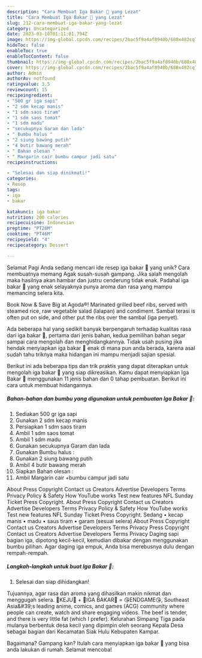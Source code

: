```yaml
---
description: "Cara Membuat Iga Bakar 🍖 yang Lezat"
title: "Cara Membuat Iga Bakar 🍖 yang Lezat"
slug: 212-cara-membuat-iga-bakar-yang-lezat
category: Uncategorized
date: 2023-03-10T01:11:01.794Z
image: https://img-global.cpcdn.com/recipes/2bac5f9a4af8940b/680x482cq70/iga-bakar-foto-resep-utama.jpg
hideToc: false
enableToc: true
enableTocContent: false
thumbnail: https://img-global.cpcdn.com/recipes/2bac5f9a4af8940b/680x482cq70/iga-bakar-foto-resep-utama.jpg
cover: https://img-global.cpcdn.com/recipes/2bac5f9a4af8940b/680x482cq70/iga-bakar-foto-resep-utama.jpg
author: Admin
authorAv: notfound
ratingvalue: 3.5
reviewcount: 15
recipeingredient:
- "500 gr iga sapi"
- "2 sdm kecap manis"
- "1 sdm saos tiram"
- "1 sdm saos tomat"
- "1 sdm madu"
- "secukupnya Garam dan lada"
- " Bumbu halus "
- "2 siung bawang putih"
- "4 butir bawang merah"
- " Bahan olesan "
- " Margarin cair bumbu campur jadi satu"
recipeinstructions:

- "Selesai dan siap dinikmati!"
categories:
- Resep
tags:
- iga
- bakar

katakunci: iga bakar 
nutrition: 200 calories
recipecuisine: Indonesian
preptime: "PT26M"
cooktime: "PT46M"
recipeyield: "4"
recipecategory: Dessert

---
```



Selamat Pagi Anda sedang mencari ide resep iga bakar 🍖 yang unik? Cara membuatnya memang Agak susah-susah gampang. Jika salah mengolah maka hasilnya akan hambar dan justru cenderung tidak enak. Padahal iga bakar 🍖 yang enak selayaknya punya aroma dan rasa yang mampu memancing selera kita.


Book Now &amp; Save Big at Agoda®! Marinated grilled beef ribs, served with steamed rice, raw vegetable salad (lalapan) and condiment. Sambal terasi is often put on side, and other put the ribs over the sambal (iga penyet).

Ada beberapa hal yang sedikit banyak berpengaruh terhadap kualitas rasa dari iga bakar 🍖, pertama dari jenis bahan, kedua pemilihan bahan segar sampai cara mengolah dan menghidangkannya. Tidak usah pusing jika hendak menyiapkan iga bakar 🍖 enak di mana pun anda berada, karena asal sudah tahu triknya maka hidangan ini mampu menjadi sajian spesial.


Berikut ini ada beberapa tips dan trik praktis yang dapat diterapkan untuk mengolah iga bakar 🍖 yang siap dikreasikan. Kamu dapat menyiapkan Iga Bakar 🍖 menggunakan 11 jenis bahan dan 0 tahap pembuatan. Berikut ini cara untuk membuat hidangannya.

<!--inarticleads1-->

##### Bahan-bahan dan bumbu yang digunakan untuk pembuatan Iga Bakar 🍖:

1. Sediakan 500 gr iga sapi
1. Gunakan 2 sdm kecap manis
1. Persiapkan 1 sdm saos tiram
1. Ambil 1 sdm saos tomat
1. Ambil 1 sdm madu
1. Gunakan secukupnya Garam dan lada
1. Gunakan  Bumbu halus :
1. Gunakan 2 siung bawang putih
1. Ambil 4 butir bawang merah
1. Siapkan  Bahan olesan :
1. Ambil  Margarin cair +bumbu campur jadi satu


About Press Copyright Contact us Creators Advertise Developers Terms Privacy Policy &amp; Safety How YouTube works Test new features NFL Sunday Ticket Press Copyright. About Press Copyright Contact us Creators Advertise Developers Terms Privacy Policy &amp; Safety How YouTube works Test new features NFL Sunday Ticket Press Copyright. Sedang • kecap manis • madu • saus tiram • garam (sesuai selera) About Press Copyright Contact us Creators Advertise Developers Terms Privacy Press Copyright Contact us Creators Advertise Developers Terms Privacy Daging sapi bagian iga, dipotong kecil-kecil, kemudian dibakar dengan menggunakan bumbu pilihan. Agar daging iga empuk, Anda bisa merebusnya dulu dengan rempah-rempah. 

<!--inarticleads2-->

##### Langkah-langkah untuk buat Iga Bakar 🍖:


1. Selesai dan siap dihidangkan!

Tujuannya, agar rasa dan aroma yang dihasilkan makin nikmat dan menggugah selera. 🧀KEJU🧀 + 🍖IGA BAKAR🍖 = 😘ENDGAME😘, Southeast Asia\&#39;s leading anime, comics, and games (ACG) community where people can create, watch and share engaging videos. The beef is tender, and there is very little fat (which I prefer). Kelurahan Simpang Tiga pada mulanya berbentuk desa kecil yang dipimpin oleh seorang Kepala Desa sebagai bagian dari Kecamatan Siak Hulu Kebupaten Kampar. 

Bagaimana? Gampang kan? Itulah cara menyiapkan iga bakar 🍖 yang bisa anda lakukan di rumah. Selamat mencoba!
